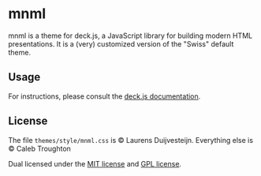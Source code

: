 # mnml

mnml is a theme for deck.js, a JavaScript library for building modern HTML presentations. It is a (very) customized version of the "Swiss" default theme.

## Usage

For instructions, please consult the [deck.js documentation](http://imakewebthings.com/deck.js/introduction/).

## License

The file `themes/style/mnml.css` is &copy; Laurens Duijvesteijn. Everything else is &copy; Caleb Troughton

Dual licensed under the [MIT license](https://github.com/imakewebthings/deck.js/blob/master/MIT-license.txt) and [GPL license](https://github.com/imakewebthings/deck.js/blob/master/GPL-license.txt).